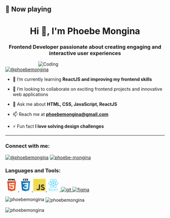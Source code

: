 ## 🎵 Now playing


<h1 align="center">Hi 👋, I'm Phoebe Mongina</h1>
<h3 align="center">Frontend Developer passionate about creating engaging and interactive user experiences</h3>
<img align="right" alt="Coding" width="400" src="https://cdn.dribbble.com/users/1162077/screenshots/3848914/programmer.gif">

<p align="left"> <a href="" target="blank"><img src="https://img.shields.io/twitter/follow/@phoebemongina?logo=twitter&style=for-the-badge" alt="@phoebemongina" /></a> </p>

- 🌱 I’m currently learning **ReactJS and improving my frontend skills**

- 👯 I’m looking to collaborate on exciting frontend projects and innovative web applications



- 💬 Ask me about **HTML, CSS, JavaScript, ReactJS**

- 📫 Reach me at **phoebemongina@gmail.com**

- ⚡ Fun fact **I love solving design challenges**

---

<h3 align="left">Connect with me:</h3>
<p align="left">
<a href="https://twitter.com/@phoebemongina" target="blank"><img align="center" src="https://raw.githubusercontent.com/rahuldkjain/github-profile-readme-generator/master/src/images/icons/Social/twitter.svg" alt="@phoebemongina" height="30" width="40" /></a>
<a href="https://linkedin.com/in/phoebe-mongina" target="blank"><img align="center" src="https://raw.githubusercontent.com/rahuldkjain/github-profile-readme-generator/master/src/images/icons/Social/linked-in-alt.svg" alt="phoebe-mongina" height="30" width="40" /></a>
</p>

<h3 align="left">Languages and Tools:</h3>
<p align="left"> 
  <a href="https://developer.mozilla.org/en-US/docs/Web/HTML" target="_blank" rel="noreferrer"> <img src="https://raw.githubusercontent.com/devicons/devicon/master/icons/html5/html5-original-wordmark.svg" alt="html5" width="40" height="40"/> </a> 
  <a href="https://developer.mozilla.org/en-US/docs/Web/CSS" target="_blank" rel="noreferrer"> <img src="https://raw.githubusercontent.com/devicons/devicon/master/icons/css3/css3-original-wordmark.svg" alt="css3" width="40" height="40"/> </a> 
  <a href="https://developer.mozilla.org/en-US/docs/Web/JavaScript" target="_blank" rel="noreferrer"> <img src="https://raw.githubusercontent.com/devicons/devicon/master/icons/javascript/javascript-original.svg" alt="javascript" width="40" height="40"/> </a> 
  <a href="https://reactjs.org/" target="_blank" rel="noreferrer"> <img src="https://raw.githubusercontent.com/devicons/devicon/master/icons/react/react-original-wordmark.svg" alt="react" width="40" height="40"/> </a> 
  <a href="https://git-scm.com/" target="_blank" rel="noreferrer"> <img src="https://www.vectorlogo.zone/logos/git-scm/git-scm-icon.svg" alt="git" width="40" height="40"/> </a> 
  <a href="https://figma.com" target="_blank" rel="noreferrer"> <img src="https://www.vectorlogo.zone/logos/figma/figma-icon.svg" alt="figma" width="40" height="40"/> </a> 
</p>

<p><img align="left" src="https://github-readme-stats.vercel.app/api/top-langs?username=phoebemongina&show_icons=true&locale=en&layout=compact" alt="phoebemongina" /></p>

<p>&nbsp;<img align="center" src="https://github-readme-stats.vercel.app/api?username=phoebemongina&show_icons=true&locale=en" alt="phoebemongina" /></p>

<p><img align="center" src="https://github-readme-streak-stats.herokuapp.com/?user=phoebemongina&" alt="phoebemongina" /></p>
